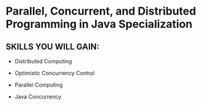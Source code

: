 # Parallel, Concurrent, and Distributed Programming in Java Specialization

## SKILLS YOU WILL GAIN:

- Distributed Computing

- Optimistic Concurrency Control

- Parallel Computing

- Java Concurrency

